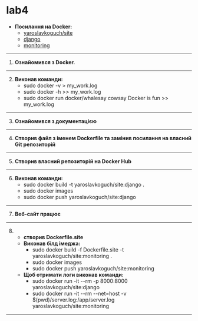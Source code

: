# lab4
- **Посилання на Docker:**
    - [yaroslavkoguch/site](https://hub.docker.com/repository/docker/yaroslavkoguch/site)
    - [django](https://hub.docker.com/layers/131376387/yaroslavkoguch/site/django/images/sha256-6a1216ecc3ded1e1cb049db81b7a843ef82c0edac230a61721fa81053215b536?context=explore)
    - [monitoring](https://hub.docker.com/layers/131376599/yaroslavkoguch/site/monitoring/images/sha256-5ac698f71ac662585590fc370707c6b275222356f03209230fca570d3ced399a?context=explore)
---
1. **Ознайомився з Docker.**
---
2. **Виконав команди:**
   - sudo docker -v > my_work.log
   - sudo docker -h >> my_work.log
   - sudo docker run docker/whalesay cowsay Docker is fun >> my_work.log
---
3. **Ознайомився з документацією**
---
4. **Створив файл з іменем Dockerfile та замінив посилання на власний Git репозиторій**
---
5. **Створив власний репозиторій на Docker Hub**
---
6. **Виконав команди:**
   - sudo docker build -t yaroslavkoguch/site:django .
   - sudo docker images
   - sudo docker push yaroslavkoguch/site:django
---
7. **Веб-сайт працює**
---
8. 
   - **створив Dockerfile.site**
   - **Виконав білд імеджа:**
       -  sudo docker build -f Dockerfile.site -t yaroslavkoguch/site:monitoring .
       - sudo docker images
       - sudo docker push yaroslavkoguch/site:monitoring
   - **Щоб отримати логи виконав команди:**
     - sudo docker run -it --rm -p 8000:8000 yaroslavkoguch/site:django
     - sudo docker run -it --rm --net=host -v $(pwd)/server.log:/app/server.log yaroslavkoguch/site:monitoring
---
